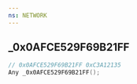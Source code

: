```yaml
---
ns: NETWORK
---
```

## _0x0AFCE529F69B21FF

```c
// 0x0AFCE529F69B21FF 0xC3A12135
Any _0x0AFCE529F69B21FF();
```

